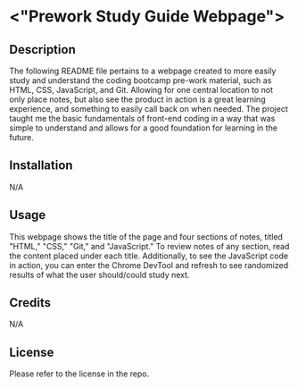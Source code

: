 # <"Prework Study Guide Webpage">

## Description

The following README file pertains to a webpage created to more easily study and understand the coding bootcamp pre-work material, such as HTML, CSS, JavaScript, and Git. Allowing for one central location to not only place notes, but also see the product in action is a great learning experience, and something to easily call back on when needed. The project taught me the basic fundamentals of front-end coding in a way that was simple to understand and allows for a good foundation for learning in the future.

## Installation

N/A

## Usage

This webpage shows the title of the page and four sections of notes, titled "HTML," "CSS," "Git," and "JavaScript." To review notes of any section, read the content placed under each title. Additionally, to see the JavaScript code in action, you can enter the Chrome DevTool and refresh to see randomized results of what the user should/could study next.

## Credits

N/A

## License

Please refer to the license in the repo.
